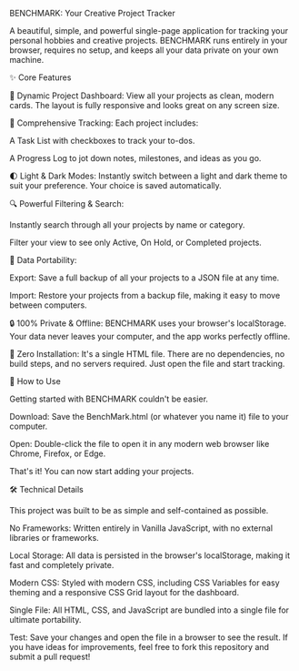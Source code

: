 BENCHMARK: Your Creative Project Tracker

A beautiful, simple, and powerful single-page application for tracking your personal hobbies and creative projects. BENCHMARK runs entirely in your browser, requires no setup, and keeps all your data private on your own machine.  

✨ Core Features

🎨 Dynamic Project Dashboard: View all your projects as clean, modern cards. The layout is fully responsive and looks great on any screen size.

📝 Comprehensive Tracking: Each project includes:

A Task List with checkboxes to track your to-dos.

A Progress Log to jot down notes, milestones, and ideas as you go.

🌓 Light & Dark Modes: Instantly switch between a light and dark theme to suit your preference. Your choice is saved automatically.

🔍 Powerful Filtering & Search:

Instantly search through all your projects by name or category.

Filter your view to see only Active, On Hold, or Completed projects.

💾 Data Portability:

Export: Save a full backup of all your projects to a JSON file at any time.

Import: Restore your projects from a backup file, making it easy to move between computers.

🔒 100% Private & Offline: BENCHMARK uses your browser's localStorage. Your data never leaves your computer, and the app works perfectly offline.

🚀 Zero Installation: It's a single HTML file. There are no dependencies, no build steps, and no servers required. Just open the file and start tracking.

🚀 How to Use

Getting started with BENCHMARK couldn't be easier.

Download: Save the BenchMark.html (or whatever you name it) file to your computer.

Open: Double-click the file to open it in any modern web browser like Chrome, Firefox, or Edge.

That's it! You can now start adding your projects.

🛠️ Technical Details

This project was built to be as simple and self-contained as possible.

No Frameworks: Written entirely in Vanilla JavaScript, with no external libraries or frameworks.

Local Storage: All data is persisted in the browser's localStorage, making it fast and completely private.

Modern CSS: Styled with modern CSS, including CSS Variables for easy theming and a responsive CSS Grid layout for the dashboard.

Single File: All HTML, CSS, and JavaScript are bundled into a single file for ultimate portability.


Test: Save your changes and open the file in a browser to see the result.
If you have ideas for improvements, feel free to fork this repository and submit a pull request!

